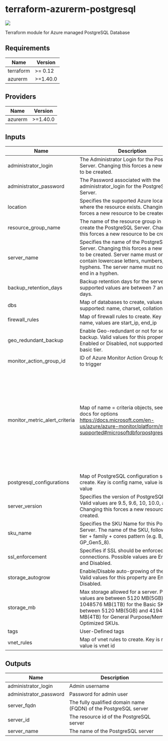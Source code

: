 # terraform-azurerm-postgresql
[![](https://github.com/rhythmictech/terraform-azurerm-postgresql/workflows/check/badge.svg)](https://github.com/rhythmictech/terraform-azurerm-postgresql/actions)

Terraform module for Azure managed PostgreSQL Database

<!-- BEGINNING OF PRE-COMMIT-TERRAFORM DOCS HOOK -->
## Requirements

| Name | Version |
|------|---------|
| terraform | >= 0.12 |
| azurerm | >=1.40.0 |

## Providers

| Name | Version |
|------|---------|
| azurerm | >=1.40.0 |

## Inputs

| Name | Description | Type | Default | Required |
|------|-------------|------|---------|:--------:|
| administrator\_login | The Administrator Login for the PostgreSQL Server. Changing this forces a new resource to be created. | `string` | n/a | yes |
| administrator\_password | The Password associated with the administrator\_login for the PostgreSQL Server. | `string` | n/a | yes |
| location | Specifies the supported Azure location where the resource exists. Changing this forces a new resource to be created. | `string` | n/a | yes |
| resource\_group\_name | The name of the resource group in which to create the PostgreSQL Server. Changing this forces a new resource to be created. | `string` | n/a | yes |
| server\_name | Specifies the name of the PostgreSQL Server. Changing this forces a new resource to be created. Server name must only contain lowercase letters, numbers, and hyphens. The server name must not start or end in a hyphen. | `string` | n/a | yes |
| backup\_retention\_days | Backup retention days for the server, supported values are between 7 and 35 days. | `number` | `7` | no |
| dbs | Map of databases to create, values supported: name, charset, collation | `map` | `{}` | no |
| firewall\_rules | Map of firewall rules to create. Key is rule name, values are start\_ip, end\_ip | `map` | `{}` | no |
| geo\_redundant\_backup | Enable Geo-redundant or not for server backup. Valid values for this property are Enabled or Disabled, not supported for the basic tier. | `string` | `"Disabled"` | no |
| monitor\_action\_group\_id | ID of Azure Monitor Action Group for metric to trigger | `string` | `""` | no |
| monitor\_metric\_alert\_criteria | Map of name = criteria objects, see these docs for options<br>https://docs.microsoft.com/en-us/azure/azure-monitor/platform/metrics-supported#microsoftdbforpostgresqlservers | <pre>map(object({<br>    # criteria.*.aggregation to be one of [Average Count Minimum Maximum Total]<br>    aggregation = string<br>    metric_name = string<br>    # criteria.0.operator to be one of [Equals NotEquals GreaterThan GreaterThanOrEqual LessThan LessThanOrEqual]<br>    operator  = string<br>    threshold = number<br><br>    dimension = map(object({<br>      name     = string<br>      operator = string<br>      values   = list(string)<br>    }))<br>  }))</pre> | `{}` | no |
| postgresql\_configurations | Map of PostgreSQL configuration settings to create. Key is config name, value is config value | `map` | `{}` | no |
| server\_version | Specifies the version of PostgreSQL to use. Valid values are 9.5, 9.6, 10, 10.0, and 11. Changing this forces a new resource to be created. | `string` | `"11"` | no |
| sku\_name | Specifies the SKU Name for this PostgreSQL Server. The name of the SKU, follows the tier + family + cores pattern (e.g. B\_Gen4\_1, GP\_Gen5\_8). | `string` | `"B_Gen4_2"` | no |
| ssl\_enforcement | Specifies if SSL should be enforced on connections. Possible values are Enabled and Disabled. | `string` | `"Enabled"` | no |
| storage\_autogrow | Enable/Disable auto-growing of the storage. Valid values for this property are Enabled or Disabled. | `string` | `"Enabled"` | no |
| storage\_mb | Max storage allowed for a server. Possible values are between 5120 MB(5GB) and 1048576 MB(1TB) for the Basic SKU and between 5120 MB(5GB) and 4194304 MB(4TB) for General Purpose/Memory Optimized SKUs. | `number` | `5120` | no |
| tags | User-Defined tags | `map(string)` | `{}` | no |
| vnet\_rules | Map of vnet rules to create. Key is name, value is vnet id | `map` | `{}` | no |

## Outputs

| Name | Description |
|------|-------------|
| administrator\_login | Admin username |
| administrator\_password | Password for admin user |
| server\_fqdn | The fully qualified domain name (FQDN) of the PostgreSQL server |
| server\_id | The resource id of the PostgreSQL server |
| server\_name | The name of the PostgreSQL server |

<!-- END OF PRE-COMMIT-TERRAFORM DOCS HOOK -->
